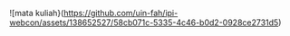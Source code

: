 ![mata kuliah}(https://github.com/uin-fah/ipi-webcon/assets/138652527/58cb071c-5335-4c46-b0d2-0928ce2731d5)
